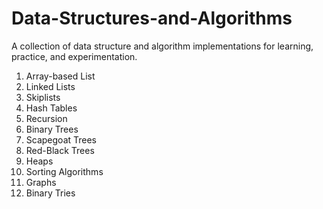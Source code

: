 # Data-Structures-and-Algorithms
A collection of data structure and algorithm implementations for learning, practice, and experimentation.

1. Array-based List
2. Linked Lists
3. Skiplists
4. Hash Tables
5. Recursion
6. Binary Trees
7. Scapegoat Trees
8. Red-Black Trees
9. Heaps
10. Sorting Algorithms
11. Graphs
12. Binary Tries